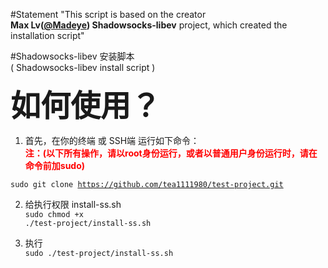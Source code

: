 #Statement
"This script is based on the creator<br>
<b>Max Lv(<a href="https://github.com/Madeye">@Madeye</a>) Shadowsocks-libev</b> project, which created the installation script"</br>



#Shadowsocks-libev 安装脚本<br>( Shadowsocks-libev install script )

<b><font size="8px">如何使用？</font></b>

1. 首先，在你的终端 或 SSH端 运行如下命令：<br>
<b><font color='red'>注：(以下所有操作，请以root身份运行，或者以普通用户身份运行时，请在命令前加sudo)</font></b><br>

<code>sudo git clone https://github.com/tea1111980/test-project.git</code>

2. 给执行权限 install-ss.sh<br>
<code>sudo chmod +x ./test-project/install-ss.sh</code>

3. 执行<br>
<code>sudo ./test-project/install-ss.sh</code>

</br>
